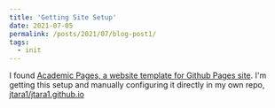 ```yaml
---
title: 'Getting Site Setup'
date: 2021-07-05
permalink: /posts/2021/07/blog-post1/
tags:
  - init
---
```


I found [Academic Pages, a website template for Github Pages site](https://github.com/academicpages/academicpages.github.io).
I'm getting this setup and manually configuring it directly in my own
repo, [jtara1/jtara1.github.io](https://github.com/jtara1/jtara1.github.io)
